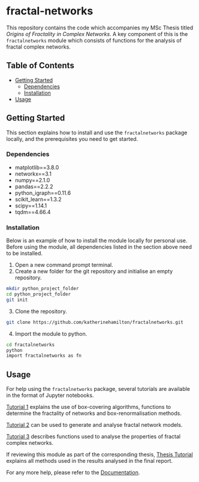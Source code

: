 # fractal-networks
This repository contains the code which accompanies my MSc Thesis titled *Origins of Fractality in Complex Networks*. A key component of this is the `fractalnetworks` module which consists of functions for the analysis of fractal complex networks. 

## Table of Contents
- [Getting Started](#gettingstarted)    
    - [Dependencies](#dependencies)
    - [Installation](#installation)
- [Usage](#usage)

## Getting Started
This section explains how to install and use the `fractalnetworks` package locally, and the prerequisites you need to get started. 

### Dependencies
* matplotlib==3.8.0
* networkx==3.1
* numpy==2.1.0
* pandas==2.2.2
* python_igraph==0.11.6
* scikit_learn==1.3.2
* scipy==1.14.1
* tqdm==4.66.4

### Installation
Below is an example of how to install the module locally for personal use. Before using the module, all dependencies listed in the section above need to be installed. 
1. Open a new command prompt terminal.  
2. Create a new folder for the git repository and initialise an empty repository.
```sh
mkdir python_project_folder
cd python_project_folder
git init
```
3. Clone the repository.
```sh
git clone https://github.com/katherinehamilton/fractalnetworks.git
```
4. Import the module to python.
```sh
cd fractalnetworks
python
import fractalnetworks as fn
```
## Usage
For help using the `fractalnetworks` package, several tutorials are available in the format of Jupyter notebooks. 

[Tutorial 1](https://github.com/katherinehamilton/fractalnetworks/blob/main/box-covering.ipynb) explains the use of box-covering algorithms, functions to determine the fractality of networks and box-renormalisation methods. 

[Tutorial 2](https://github.com/katherinehamilton/fractalnetworks/blob/main/model-generator.ipynb) can be used to generate and analyse fractal network models. 

[Tutorial 3](https://github.com/katherinehamilton/fractalnetworks/blob/main/network-properties.ipynb) describes functions used to analyse the properties of fractal complex networks. 

If reviewing this module as part of the corresponding thesis, [Thesis Tutorial](https://github.com/katherinehamilton/fractalnetworks/blob/main/thesis-results.ipynb) explains all methods used in the results analysed in the final report. 


For any more help, please refer to the [Documentation](https://github.com/katherinehamilton/fractalnetworks/tree/main/docs). 

